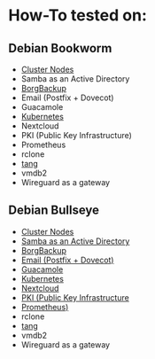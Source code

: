 # How-To tested on:

## Debian Bookworm
- [Cluster Nodes](debian/bookworm/cluster-nodes/howto.md)
- Samba as an Active Directory
- [BorgBackup](debian/bookworm/borgbackup/howto.md)
- Email (Postfix + Dovecot)
- Guacamole
- [Kubernetes](debian/bookworm/kubernetes/howto.md)
- Nextcloud
- PKI (Public Key Infrastructure)
- Prometheus
- rclone
- [tang](debian/bookworm/tang/howto.md)
- vmdb2
- Wireguard as a gateway

## Debian Bullseye
- [Cluster Nodes](debian/bullseye/cluster-nodes/howto.md)
- [Samba as an Active Directory](debian/bullseye/active-directory/howto.md)
- [BorgBackup](debian/bullseye/borgbackup/howto.md)
- [Email (Postfix + Dovecot)](debian/bullseye/email/howto.md)
- [Guacamole](debian/bullseye/guacamole/howto.md)
- [Kubernetes](debian/bullseye/kubernetes/howto.md)
- [Nextcloud](debian/bullseye/nextcloud/howto.md)
- [PKI (Public Key Infrastructure](debian/bullseye/pki/howto.md)
- [Prometheus)](debian/bullseye/prometheus/howto.md)
- rclone
- [tang](debian/bullseye/tang/howto.md)
- vmdb2
- Wireguard as a gateway